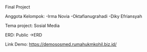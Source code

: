 Final Project

Anggota Kelompok:
-Irma Novia
-Oktafianugrahadi
-Diky Efriansyah

Tema project: Sosial Media

ERD: Public ->ERD

Link Demo: https://demososmed.rumahukmkohil.biz.id/
